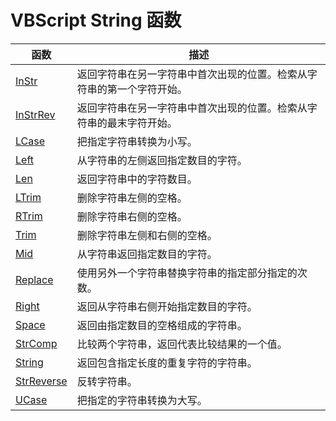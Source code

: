 # VBScript String 函数

| 函数 | 描述 |
| --- | --- |
| [InStr](func_instr.asp) | 返回字符串在另一字符串中首次出现的位置。检索从字符串的第一个字符开始。 |
| [InStrRev](func_instrrev.asp) | 返回字符串在另一字符串中首次出现的位置。检索从字符串的最末字符开始。 |
| [LCase](func_lcase.asp) | 把指定字符串转换为小写。 |
| [Left](func_left.asp) | 从字符串的左侧返回指定数目的字符。 |
| [Len](func_len.asp) | 返回字符串中的字符数目。 |
| [LTrim](func_ltrim.asp) | 删除字符串左侧的空格。 |
| [RTrim](func_rtrim.asp) | 删除字符串右侧的空格。 |
| [Trim](func_trim.asp) | 删除字符串左侧和右侧的空格。 |
| [Mid](func_mid.asp) | 从字符串返回指定数目的字符。 |
| [Replace](func_replace.asp) | 使用另外一个字符串替换字符串的指定部分指定的次数。 |
| [Right](func_right.asp) | 返回从字符串右侧开始指定数目的字符。 |
| [Space](func_space.asp) | 返回由指定数目的空格组成的字符串。 |
| [StrComp](func_strcomp.asp) | 比较两个字符串，返回代表比较结果的一个值。 |
| [String](func_string.asp) | 返回包含指定长度的重复字符的字符串。 |
| [StrReverse](func_strreverse.asp) | 反转字符串。 |
| [UCase](func_ucase.asp) | 把指定的字符串转换为大写。 |

